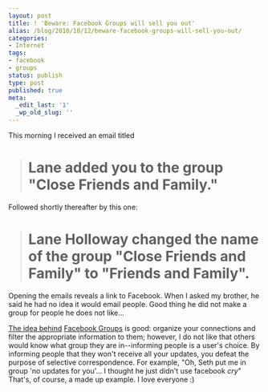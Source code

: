 ```yaml
---
layout: post
title: ! 'Beware: Facebook Groups will sell you out'
alias: /blog/2010/10/12/beware-facebook-groups-will-sell-you-out/
categories:
- Internet
tags:
- facebook
- groups
status: publish
type: post
published: true
meta:
  _edit_last: '1'
  _wp_old_slug: ''
---
```

This morning I received an email titled
<blockquote>
<h1>Lane added you to the group "Close Friends and Family."</h1>
</blockquote>
Followed shortly thereafter by this one:
<blockquote>
<h1>Lane Holloway changed the name of the group "Close Friends and Family" to "Friends and Family".</h1>
</blockquote>
Opening the emails reveals a link to Facebook. When I asked my brother, he said he had no idea it would email people. Good thing he did not make a group for people he does not like...

<a title="Facebook Blog: Groups" href="http://www.facebook.com/blog.php?post=434700832130" target="_blank">The idea behind</a> <a title="Facebook Groups" href="http://www.facebook.com/groups/" target="_blank">Facebook Groups</a> is good: organize your connections and filter the appropriate information to them; however, I do not like that others would know what group they are in--informing people is a user's choice. By informing people that they won't receive all your updates, you defeat the purpose of selective correspondence. For example, "Oh, Seth put me in group 'no updates for you'... I thought he just didn't use facebook *cry*" That's, of course, a made up example. I love everyone :)
